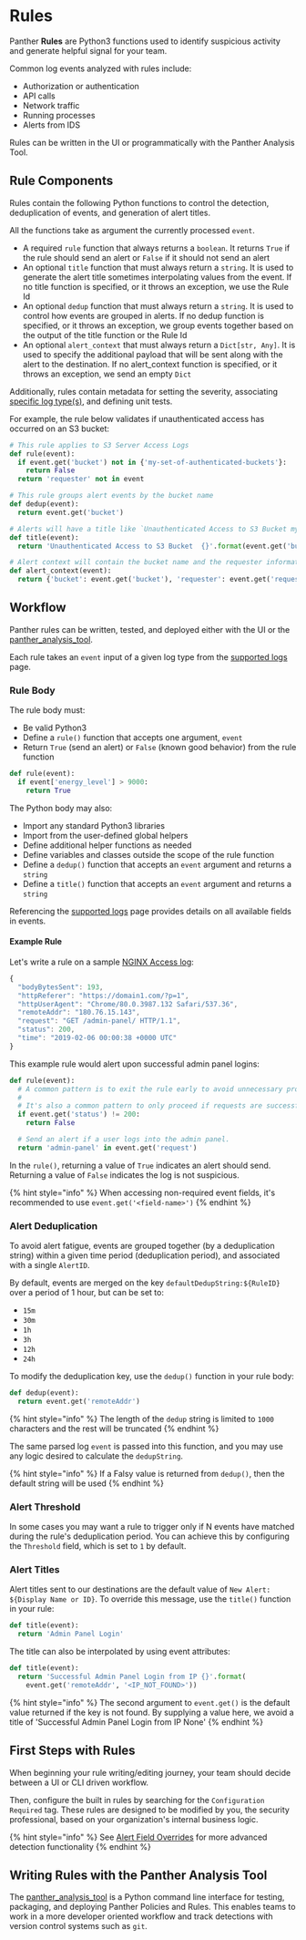 # Rules

Panther **Rules** are Python3 functions used to identify suspicious activity and generate helpful signal for your team.

Common log events analyzed with rules include:

* Authorization or authentication
* API calls
* Network traffic
* Running processes
* Alerts from IDS

Rules can be written in the UI or programmatically with the Panther Analysis Tool.

## Rule Components

Rules contain the following Python functions to control the detection, deduplication of events, and generation of alert titles.

All the functions take as argument the currently processed `event`.

* A required `rule` function that always returns a `boolean`. It returns `True` if the rule should send an alert or `False` if it should not send an alert
* An optional `title` function that must always return a `string`. It is used to generate the alert title sometimes interpolating values from the event. If no title function is specified, or it throws an exception, we use the Rule Id
* An optional `dedup` function that must always return a `string`. It is used to control how events are grouped in alerts. If no dedup function is specified, or it throws an exception, we group events together based on the output of the title function or the Rule Id
* An optional `alert_context` that must always return a `Dict[str, Any]`. It is used to specify the additional payload that will be sent along with the alert to the destination. If no alert\_context function is specified, or it throws an exception, we send an empty `Dict`

Additionally, rules contain metadata for setting the severity, associating [specific log type\(s\)](../data-onboarding/supported-logs/), and defining unit tests.

For example, the rule below validates if unauthenticated access has occurred on an S3 bucket:

```python
# This rule applies to S3 Server Access Logs
def rule(event):
  if event.get('bucket') not in {'my-set-of-authenticated-buckets'}:
    return False
  return 'requester' not in event

# This rule groups alert events by the bucket name
def dedup(event):
  return event.get('bucket')

# Alerts will have a title like `Unauthenticated Access to S3 Bucket my-super-secret-data`
def title(event):
  return 'Unauthenticated Access to S3 Bucket  {}'.format(event.get('bucket'))

# Alert context will contain the bucket name and the requester information
def alert_context(event):
  return {'bucket': event.get('bucket'), 'requester': event.get('requester')}
```

## Workflow

Panther rules can be written, tested, and deployed either with the UI or the [panther\_analysis\_tool](panther-analysis-tool.md).

Each rule takes an `event` input of a given log type from the [supported logs](../data-onboarding/supported-logs/) page.

### Rule Body

The rule body must:

* Be valid Python3
* Define a `rule()` function that accepts one argument, `event`
* Return `True` \(send an alert\) or `False` \(known good behavior\) from the rule function

```python
def rule(event):
  if event['energy_level'] > 9000:
    return True
```

The Python body may also:

* Import any standard Python3 libraries
* Import from the user-defined global helpers
* Define additional helper functions as needed
* Define variables and classes outside the scope of the rule function
* Define a `dedup()` function that accepts an `event` argument and returns a `string`
* Define a `title()` function that accepts an `event` argument and returns a `string`

Referencing the [supported logs](../data-onboarding/supported-logs/) page provides details on all available fields in events.

#### Example Rule

Let's write a rule on a sample [NGINX Access log](../data-onboarding/supported-logs/nginx.md):

```javascript
{
  "bodyBytesSent": 193,
  "httpReferer": "https://domain1.com/?p=1",
  "httpUserAgent": "Chrome/80.0.3987.132 Safari/537.36",
  "remoteAddr": "180.76.15.143",
  "request": "GET /admin-panel/ HTTP/1.1",
  "status": 200,
  "time": "2019-02-06 00:00:38 +0000 UTC"
}
```

This example rule would alert upon successful admin panel logins:

```python
def rule(event):
  # A common pattern is to exit the rule early to avoid unnecessary processing.
  #
  # It's also a common pattern to only proceed if requests are successful.
  if event.get('status') != 200:
    return False

  # Send an alert if a user logs into the admin panel.
  return 'admin-panel' in event.get('request')
```

In the `rule()`, returning a value of `True` indicates an alert should send. Returning a value of `False` indicates the log is not suspicious.

{% hint style="info" %}
When accessing non-required event fields, it's recommended to use `event.get('<field-name>')`
{% endhint %}

### Alert Deduplication

To avoid alert fatigue, events are grouped together \(by a deduplication string\) within a given time period \(deduplication period\), and associated with a single `AlertID`.

By default, events are merged on the key `defaultDedupString:${RuleID}` over a period of 1 hour, but can be set to:

* `15m`
* `30m`
* `1h`
* `3h`
* `12h`
* `24h`

To modify the deduplication key, use the `dedup()` function in your rule body:

```python
def dedup(event):
  return event.get('remoteAddr')
```

{% hint style="info" %}
The length of the `dedup` string is limited to `1000` characters and the rest will be truncated
{% endhint %}

The same parsed log `event` is passed into this function, and you may use any logic desired to calculate the `dedupString`.

{% hint style="info" %}
If a Falsy value is returned from `dedup()`, then the default string will be used
{% endhint %}

### Alert Threshold

In some cases you may want a rule to trigger only if N events have matched during the rule's deduplication period. You can achieve this by configuring the `Threshold` field, which is set to `1` by default.

### Alert Titles

Alert titles sent to our destinations are the default value of `New Alert: ${Display Name or ID}`. To override this message, use the `title()` function in your rule:

```python
def title(event):
  return 'Admin Panel Login'
```

The title can also be interpolated by using event attributes:

```python
def title(event):
  return 'Successful Admin Panel Login from IP {}'.format(
    event.get('remoteAddr', '<IP_NOT_FOUND>'))
```

{% hint style="info" %}
The second argument to `event.get()` is the default value returned if the key is not found. By supplying a value here, we avoid a title of 'Successful Admin Panel Login from IP None'
{% endhint %}

## First Steps with Rules

When beginning your rule writing/editing journey, your team should decide between a UI or CLI driven workflow.

Then, configure the built in rules by searching for the `Configuration Required` tag. These rules are designed to be modified by you, the security professional, based on your organization's internal business logic.

{% hint style="info" %}
See [Alert Field Overrides](alert-field-overrides.md) for more advanced detection functionality
{% endhint %}

## Writing Rules with the Panther Analysis Tool

The [panther\_analysis\_tool](panther-analysis-tool.md) is a Python command line interface for testing, packaging, and deploying Panther Policies and Rules. This enables teams to work in a more developer oriented workflow and track detections with version control systems such as `git`.

